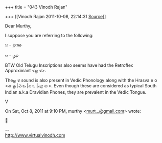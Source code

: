 +++
title = "043 Vinodh Rajan"

+++
[[Vinodh Rajan	2011-10-08, 22:14:31 [Source](https://groups.google.com/g/samskrita/c/Qu5-mIvGLS4)]]



Dear Murthy,

  

I suppose you are referring to the following:

  

ಱ - றറఱ

  

ೞ - ழഴ

  

BTW Old Telugu Inscriptions also seems have had the Retroflex Approximant \<ழ ഴ>.

  

Theழ ഴ sound is also present in Vedic Phonology along with the Hrasva e o \<எ ஒ \|ఎ ఒ \|ಎ ಒ \|എ ഒ \>. Even though these are considered as
typical South Indian a.k.a Dravidian Phones, they are prevalent in the Vedic Tongue.  

  

V

  

On Sat, Oct 8, 2011 at 9:10 PM, murthy \<[murt...@gmail.com]()\> wrote:  



  
  

  

--  
<http://www.virtualvinodh.com>  

